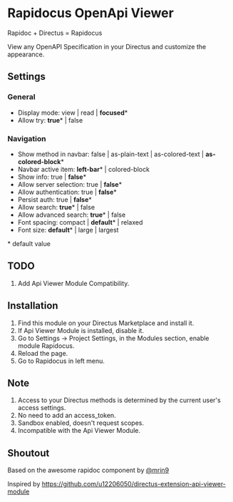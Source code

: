# Rapidocus OpenApi Viewer

Rapidoc + Directus = Rapidocus

View any OpenAPI Specification in your Directus and customize the appearance.

## Settings

### General

- Display mode: view | read | **focused**\*
- Allow try: **true**\* | false

### Navigation

- Show method in navbar: false | as-plain-text | as-colored-text | **as-colored-block**\*
- Navbar active item: **left-bar**\* | colored-block
- Show info: true | **false**\*
- Allow server selection: true | **false**\*
- Allow authentication: true | **false**\*
- Persist auth: true | **false**\*
- Allow search: **true**\* | false
- Allow advanced search: **true**\* | false
- Font spacing: compact | **default**\* | relaxed
- Font size: **default**\* | large | largest

\* default value

## TODO

1. Add Api Viewer Module Compatibility.

## Installation

1. Find this module on your Directus Marketplace and install it.
2. If Api Viewer Module is installed, disable it.
3. Go to Settings -> Project Settings, in the Modules section, enable module Rapidocus.
4. Reload the page.
5. Go to Rapidocus in left menu.

## Note

1. Access to your Directus methods is determined by the current user's access settings.
2. No need to add an access_token.
3. Sandbox enabled, doesn't request scopes.
4. Incompatible with the Api Viewer Module.

## Shoutout

Based on the awesome rapidoc component by [@mrin9](https://github.com/mrin9/RapiDoc)

Inspired by https://github.com/u12206050/directus-extension-api-viewer-module
